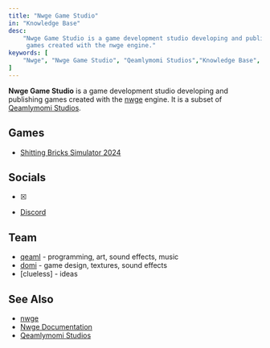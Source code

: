 ```yaml
---
title: "Nwge Game Studio"
in: "Knowledge Base"
desc:
    "Nwge Game Studio is a game development studio developing and publishing
     games created with the nwge engine."
keywords: [
    "Nwge", "Nwge Game Studio", "Qeamlymomi Studios","Knowledge Base", "KB"
]
---
```


**Nwge Game Studio** is a game development studio developing and publishing
games created with the [nwge] engine. It is a subset of [Qeamlymomi Studios].

## Games

* [Shitting Bricks Simulator 2024][sbs2024]

## Socials

* [X]
* [Discord]

## Team

* [qeaml] - programming, art, sound effects, music
* [domi] - game design, textures, sound effects
* [clueless] - ideas
## See Also

* [nwge]
* [Nwge Documentation](/nwge-docs)
* [Qeamlymomi Studios]

[nwge]: /project/nwge
[Qeamlymomi Studios]: /kb/qeamlymomi-studios
[sbs2024]: /project/sbs2024
[X]: https://x.com/nwge_games
[Discord]: https://discord.gg/y7GxumVE3G
[qeaml]: /
[domi]: https://youtube.com/@domer_9

